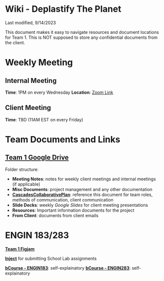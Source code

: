 # Wiki - Deplastify The Planet
Last modified, 9/14/2023

This document makes it easy to navigate resources and document locations for Team 1. This is NOT supposed to store any confidential documents from the client. 

# Weekly Meeting
## Internal Meeting
**Time**: 1PM on every Wednesday
**Location**: [Zoom Link](https://berkeley.zoom.us/j/92093130873)

## Client Meeting
**Time**: TBD (11AM EST on every Friday)


# Team Documents and Links
## [Team 1 Google Drive](https://drive.google.com/drive/folders/1PDqxZtpeOi813AJrmDiY6HD1R1iOvQEK)
Folder structure: 
- **Meeting Notes**: notes for weekly client meetings and internal meetings (if applicable)
- **Misc Documents**: project management and any other documentation
-   [**CascadesCollaborativePlan**](https://docs.google.com/document/d/1w46QnvP1ylPyCG71r593D_U1WQ6PHnUq/edit): reference this document for team roles, methods of communication, client communication
- **Slide Decks**: weekly _Google Slides_ for client meeting presentations
- **Resources**: Important information documents for the project
-   **From Client**: documents from client emails


# ENGIN 183/283
[**Team 1 Figjam**]([url](https://www.figma.com/file/lrlvVPdnpMuoxEDLLUpcPp/Team-1---Cascades?type=whiteboard&node-id=0-1&t=8WiBsdKia6Hst7si-0)https://www.figma.com/file/lrlvVPdnpMuoxEDLLUpcPp/Team-1---Cascades?type=whiteboard&node-id=0-1&t=8WiBsdKia6Hst7si-0)

[**Inject**]([url](https://inject.theschoolab.com/signin)https://inject.theschoolab.com/signin) for submitting School Lab assignments

[**bCourse - ENGIN183**](https://bcourses.berkeley.edu/courses/1529574): self-explainatory 
[**bCourse - ENGIN283**](https://bcourses.berkeley.edu/courses/1529574): self-explainatory 
